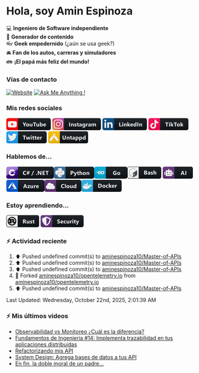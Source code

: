# Hola, soy Amin Espinoza

:computer: **Ingeniero de Software independiente**  
:pencil: **Generador de contenido**  
:eyeglasses: **Geek empedernido** (¿aún se usa geek?)  
:oncoming_automobile: **Fan de los autos, carreras y simuladores**  
:family: **¡El papá más feliz del mundo!**

### Vías de contacto

[![Website](https://img.shields.io/badge/aminespinoza.com-up-green?style=for-the-badge)][website]
[![Ask Me Anything !](https://img.shields.io/badge/Ask%20me-anything-1abc9c.svg?style=for-the-badge)](https://calendly.com/aminespinoza/consultoria)

### Mis redes sociales
[<img src="./assets/social/youtube.png"/>][youtube]
[<img src="./assets/social/instagram.png"/>][instagram]
[<img src="./assets/social/linkedin.png"/>][linkedin]
[<img src="./assets/social/tiktok.png"/>][linkedin]
[<img src="./assets/social/twitter.png"/>][twitter]
[<img src="./assets/social/untappd.png"/>][untappd]

### Hablemos de...
<img src="./assets/tech/csharp_dotnet.png"/><img src="./assets/tech/python.png"/><img src="./assets/tech/go.png"/><img src="./assets/tech/bash.png"/>
<img src="./assets/tech/ai.png"/><img src="./assets/tech/azure.png"/><img src="./assets/tech/cloud.png"/><img src="./assets/tech/docker.png"/>

### Estoy aprendiendo...
<img src="./assets/tech/rust.png"/> <img src="./assets/tech/security.png"/>


### :zap: Actividad reciente
<!--RECENT_ACTIVITY:start-->
1. ⬆️ Pushed undefined commit(s) to [aminespinoza10/Master-of-APIs](https://github.com/aminespinoza10/Master-of-APIs)<br>
2. ⬆️ Pushed undefined commit(s) to [aminespinoza10/Master-of-APIs](https://github.com/aminespinoza10/Master-of-APIs)<br>
3. ⬆️ Pushed undefined commit(s) to [aminespinoza10/Master-of-APIs](https://github.com/aminespinoza10/Master-of-APIs)<br>
4. 🔱 Forked [aminespinoza10/opentelemetry.io](https://github.com/aminespinoza10/opentelemetry.io) from [aminespinoza10/opentelemetry.io](https://github.com/aminespinoza10/opentelemetry.io)<br>
5. ⬆️ Pushed undefined commit(s) to [aminespinoza10/Master-of-APIs](https://github.com/aminespinoza10/Master-of-APIs)<br>
<!--RECENT_ACTIVITY:end-->
<!--RECENT_ACTIVITY:last_update-->
Last Updated: Wednesday, October 22nd, 2025, 2:01:39 AM
<!--RECENT_ACTIVITY:last_update_end-->

### :zap: Mis últimos videos
<!-- YOUTUBE:START -->
- [Observabilidad vs Monitoreo ¿Cuál es la diferencia?](https://www.youtube.com/shorts/udACxdsToQY)
- [Fundamentos de Ingeniería #14: Implementa trazabilidad en tus aplicaciones distribuidas](https://www.youtube.com/shorts/bkPVxnx4br8)
- [Refactorizando mis API](https://www.youtube.com/watch?v=bFoAq2xEYXI)
- [System Design: Agrega bases de datos a tus API](https://www.youtube.com/watch?v=oZ0i6ilbo3g)
- [En fin, la doble moral de un padre...](https://www.youtube.com/shorts/LRQiC78Ry7k)
<!-- YOUTUBE:END -->


[website]: https://aminespinoza.com/
[twitter]: https://twitter.com/aminespinoza
[youtube]: https://www.youtube.com/c/AminEspinoza
[linkedin]: https://www.linkedin.com/in/amin-espinoza-71b24661/
[instagram]: https://www.instagram.com/aminespinoza10/
[untappd]: https://untappd.com/user/aminespinoza
